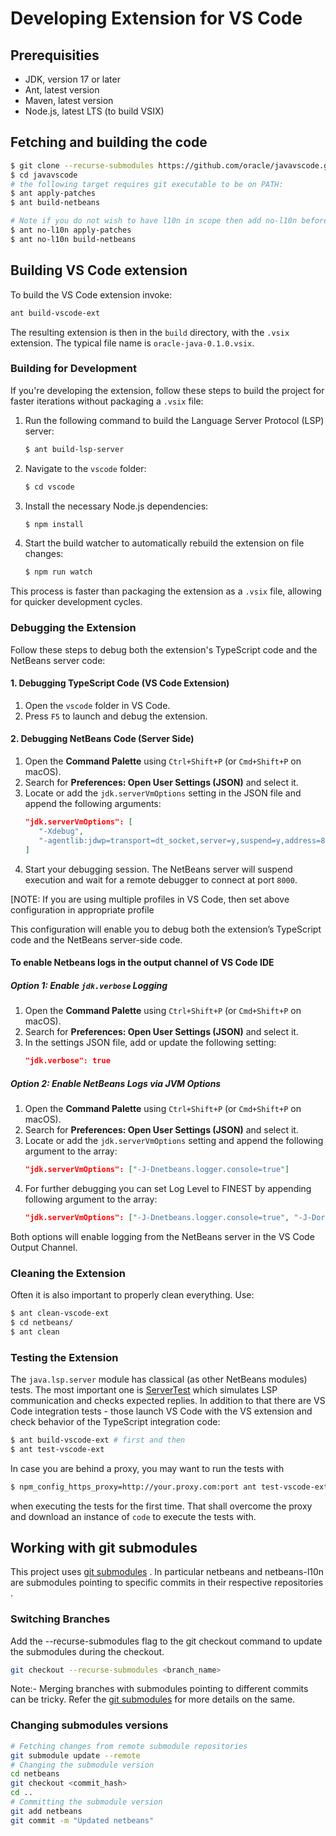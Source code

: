 # Developing Extension for VS Code

<!--

    Copyright (c) 2023-2025 Oracle and/or its affiliates.

    Licensed to the Apache Software Foundation (ASF) under one
    or more contributor license agreements.  See the NOTICE file
    distributed with this work for additional information
    regarding copyright ownership.  The ASF licenses this file
    to you under the Apache License, Version 2.0 (the
    "License"); you may not use this file except in compliance
    with the License.  You may obtain a copy of the License at

      http://www.apache.org/licenses/LICENSE-2.0

    Unless required by applicable law or agreed to in writing,
    software distributed under the License is distributed on an
    "AS IS" BASIS, WITHOUT WARRANTIES OR CONDITIONS OF ANY
    KIND, either express or implied.  See the License for the
    specific language governing permissions and limitations
    under the License.

-->

<!-- This file has been modified for Oracle Java SE extension -->

## Prerequisities

- JDK, version 17 or later
- Ant, latest version
- Maven, latest version
- Node.js, latest LTS (to build VSIX)

## Fetching and building the code

```bash
$ git clone --recurse-submodules https://github.com/oracle/javavscode.git
$ cd javavscode
# the following target requires git executable to be on PATH:
$ ant apply-patches
$ ant build-netbeans

# Note if you do not wish to have l10n in scope then add no-l10n before any ant invocation target at beginning as below, by default l10n is enabled
$ ant no-l10n apply-patches
$ ant no-l10n build-netbeans
```


## Building VS Code extension

To build the VS Code extension invoke:

```bash
ant build-vscode-ext
```
The resulting extension is then in the `build` directory, with the `.vsix` extension.
The typical file name is `oracle-java-0.1.0.vsix`.

### Building for Development

If you're developing the extension, follow these steps to build the project for faster iterations without packaging a `.vsix` file:

1. Run the following command to build the Language Server Protocol (LSP) server:
   ```bash
   $ ant build-lsp-server
   ```
2. Navigate to the `vscode` folder:
   ```bash
   $ cd vscode
   ```
3. Install the necessary Node.js dependencies:
   ```bash
   $ npm install
   ```
4. Start the build watcher to automatically rebuild the extension on file changes:
   ```bash
   $ npm run watch
   ```

This process is faster than packaging the extension as a `.vsix` file, allowing for quicker development cycles.

### Debugging the Extension

Follow these steps to debug both the extension's TypeScript code and the NetBeans server code:

#### 1. Debugging TypeScript Code (VS Code Extension)
1. Open the `vscode` folder in VS Code.
2. Press `F5` to launch and debug the extension.

#### 2. Debugging NetBeans Code (Server Side)
1. Open the **Command Palette** using `Ctrl+Shift+P` (or `Cmd+Shift+P` on macOS).
2. Search for **Preferences: Open User Settings (JSON)** and select it.
3. Locate or add the `jdk.serverVmOptions` setting in the JSON file and append the following arguments:
   ```json
   "jdk.serverVmOptions": [
      "-Xdebug",
      "-agentlib:jdwp=transport=dt_socket,server=y,suspend=y,address=8000"
   ]
   ```
4. Start your debugging session. The NetBeans server will suspend execution and wait for a remote debugger to connect at port `8000`.

[NOTE: If you are using multiple profiles in VS Code, then set above configuration in appropriate profile

This configuration will enable you to debug both the extension’s TypeScript code and the NetBeans server-side code.

#### To enable Netbeans logs in the output channel of VS Code IDE

##### Option 1: Enable `jdk.verbose` Logging
1. Open the **Command Palette** using `Ctrl+Shift+P` (or `Cmd+Shift+P` on macOS).
2. Search for **Preferences: Open User Settings (JSON)** and select it.
3. In the settings JSON file, add or update the following setting:
   ```json
   "jdk.verbose": true
   ```

##### Option 2: Enable NetBeans Logs via JVM Options
1. Open the **Command Palette** using `Ctrl+Shift+P` (or `Cmd+Shift+P` on macOS).
2. Search for **Preferences: Open User Settings (JSON)** and select it.
3. Locate or add the `jdk.serverVmOptions` setting and append the following argument to the array:
   ```json
   "jdk.serverVmOptions": ["-J-Dnetbeans.logger.console=true"]
   ```
4. For further debugging you can set Log Level to FINEST by appending following argument to the array:
   ```json
   "jdk.serverVmOptions": ["-J-Dnetbeans.logger.console=true", "-J-Dorg.netbeans.modules.java.lsp.server.lsptrace.level=FINEST"]
   ```

Both options will enable logging from the NetBeans server in the VS Code Output Channel.

### Cleaning the Extension

Often it is also important to properly clean everything. Use:

```bash
$ ant clean-vscode-ext
$ cd netbeans/
$ ant clean
```

### Testing the Extension

The `java.lsp.server` module has classical (as other NetBeans modules) tests.
The most important one is [ServerTest](https://github.com/apache/netbeans/blob/master/java/java.lsp.server/test/unit/src/org/netbeans/modules/java/lsp/server/protocol/ServerTest.java)
which simulates LSP communication and checks expected replies. In addition to
that there are VS Code integration tests - those launch VS Code with the
VS extension and check behavior of the TypeScript integration code:

```bash
$ ant build-vscode-ext # first and then
$ ant test-vscode-ext
```

In case you are behind a proxy, you may want to run the tests with

```bash
$ npm_config_https_proxy=http://your.proxy.com:port ant test-vscode-ext
```

when executing the tests for the first time. That shall overcome the proxy
and download an instance of `code` to execute the tests with.

## Working with git submodules

This project uses [git submodules](https://git-scm.com/book/en/v2/Git-Tools-Submodules) . In particular netbeans and netbeans-l10n are submodules pointing to specific commits in their respective repositories .

### Switching Branches 

Add the --recurse-submodules  flag to the git checkout command to update the submodules during the checkout.
```bash
git checkout --recurse-submodules <branch_name>
```
Note:- Merging branches with submodules pointing to different commits can be tricky. Refer the [git submodules](https://git-scm.com/book/en/v2/Git-Tools-Submodules) for more details on the same.

### Changing submodules versions 

```bash
# Fetching changes from remote submodule repositories 
git submodule update --remote   
# Changing the submodule version
cd netbeans
git checkout <commit_hash>
cd ..
# Committing the submodule version 
git add netbeans
git commit -m "Updated netbeans"
```